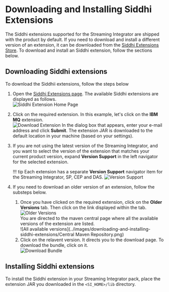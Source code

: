# Downloading and Installing Siddhi Extensions

The Siddhi extensions supported for the Streaming Integrator are shipped with the product by
default. If you need to download and install a different version of an
extension, it can be downloaded from the [Siddhi Extensions
Store](https://store.wso2.com/store/assets/analyticsextension/list). To
download and install an Siddhi extension, follow the sections below.


## Downloading Siddhi extensions

To download the Siddhii extensions, follow the steps below

1. Open the [Siddhi Extensions page](https://store.wso2.com/store/assets/analyticsextension/list).
   The available Siddhi extensions are displayed as follows.  
   ![Siddhi Extension Home Page](../images/downloading-and-installing-siddhi-extensions/Siddhi_Extensions.png)
2. Click on the required extension. In this example, let's click on the **IBM MQ** extension.  
   ![Download Extension](../images/downloading-and-installing-siddhi-extensions/Download_Extension.png) 
   In the dialog box that appears, enter your e-mail address and click **Submit**. The extension JAR is downloaded to 
   the default location in your machine (based on your settings).
3.  If you are not using the latest version of the Streaming Integrator, and you
    want to select the version of the extension that matches your current product version, expand **Version Support** 
    in the left navigator for the selected extension.

    !!! tip 
        Each extension has a separate **Version Support** navigator item for the Streaming Integrator, SP, CEP and DAS.
    ![Version Support](../images/downloading-and-installing-siddhi-extensions/Extension_Left_Navigator.png)

4. If you need to download an older version of an extension, follow the substeps below.
   1. Once you have clicked on the required extension, click on the **Older Versions** tab. Then click on the link 
   displayed within the tab.  
    ![Older Versions](../images/downloading-and-installing-siddhi-extensions/Extensions_Older_Versions.png)  
    You are directed to the maven central page where all the available versions of the extension are listed.  
    ![All available versions](../images/downloading-and-installing-siddhi-extensions/Central Maven Repository.png)
   2. Click on the relavent version. It directs you to the download page. To download the bundle, click on it.  
    ![Download Bundle](../images/downloading-and-installing-siddhi-extensions/Maven_Bundle.png)

## Installing Siddhi extensions

To install the Siddhi extension in your Streaming Integrator pack, place the extension JAR you downloaded in the 
`<SI_HOME>/lib` directory.

  
